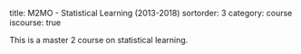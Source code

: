 title: M2MO - Statistical Learning (2013-2018)
sortorder: 3
category: course
iscourse: true


This is a master 2 course on statistical learning.